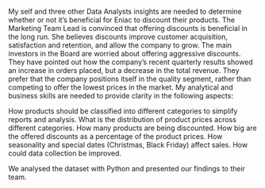 My self and three other Data Analysts insights are needed to determine whether or not it’s beneficial for Eniac to discount their products. The Marketing Team Lead is convinced that offering discounts is beneficial in the long run. She believes discounts improve customer acquisition, satisfaction and retention, and allow the company to grow. The main investors in the Board are worried about offering aggressive discounts. They have pointed out how the company’s recent quarterly results showed an increase in orders placed, but a decrease in the total revenue. They prefer that the company positions itself in the quality segment, rather than competing to offer the lowest prices in the market.
My analytical and business skills are needed to provide clarity in the following aspects:

How products should be classified into different categories to simplify reports and analysis.
What is the distribution of product prices across different categories.
How many products are being discounted.
How big are the offered discounts as a percentage of the product prices.
How seasonality and special dates (Christmas, Black Friday) affect sales.
How could data collection be improved.

We analysed the dataset with Python and presented our findings to their team.
